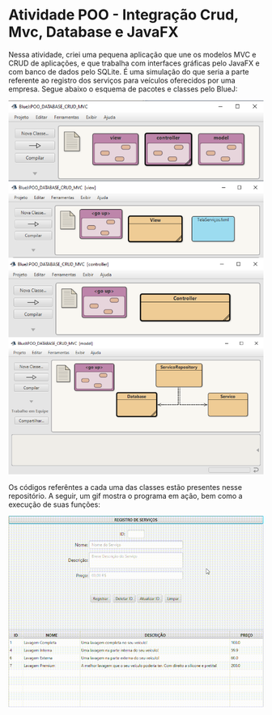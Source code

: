 # Atividade POO - Integração Crud, Mvc, Database e JavaFX

Nessa atividade, criei uma pequena aplicação que une os modelos MVC e CRUD de aplicações, e que trabalha com interfaces gráficas pelo JavaFX e com banco de dados pelo SQLite. É uma simulação do que seria a parte referente ao registro dos serviços para veículos oferecidos por uma empresa. Segue abaixo o esquema de pacotes e classes pelo BlueJ:

![package](/Database_CRUD_MVC_JavaFX/prints/package.png)
![view](/Database_CRUD_MVC_JavaFX/prints/package_view.png)
![controller](/Database_CRUD_MVC_JavaFX/prints/package_controller.png)
![noel](/Database_CRUD_MVC_JavaFX/prints/package_model.png)

Os códigos referêntes a cada uma das classes estão presentes nesse repositório.
A seguir, um gif mostra o programa em ação, bem como a execução de suas funções:

![execucao](/Database_CRUD_MVC_JavaFX/prints/Execucao.gif)
